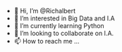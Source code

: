 - 👋 Hi, I’m @Richalbert
- 👀 I’m interested in Big Data and I.A
- 🌱 I’m currently learning Python 
- 💞️ I’m looking to collaborate on I.A.
- 📫 How to reach me ...

<!---
Richalbert/Richalbert is a ✨ special ✨ repository because its `README.md` (this file) appears on your GitHub profile.
You can click the Preview link to take a look at your changes.
--->
